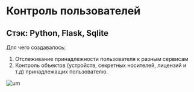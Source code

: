 # Контроль пользователей
## Стэк: Python, Flask, Sqlite
Для чего создавалось: 
1) Отслеживание принадлежности пользователя к разным сервисам
2) Контроль объектов (устройств, секретных носителей, лицензий и т.д) принадлежащих пользователю.

![um](https://github.com/addspin/user-management/assets/10281813/f54be79b-a035-4a0f-809a-363d35b260dd)

